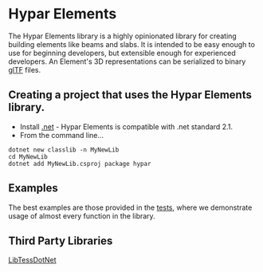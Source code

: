 # Hypar Elements
The Hypar Elements library is a highly opinionated library for creating building elements like beams and slabs. It is intended to be easy enough to use for beginning developers, but extensible enough for experienced developers. An Element's 3D representations can be serialized to binary [glTF](https://www.khronos.org/gltf/) files.

## Creating a project that uses the Hypar Elements library.
- Install [.net](https://www.microsoft.com/net/) - Hypar Elements is compatible with .net standard 2.1.
- From the command line...  
```
dotnet new classlib -n MyNewLib
cd MyNewLib
dotnet add MyNewLib.csproj package hypar
```

## Examples
The best examples are those provided in the [tests](https://github.com/hypar-io/elements/tree/master/test), where we demonstrate usage of almost every function in the library.

## Third Party Libraries

[LibTessDotNet](https://github.com/speps/LibTessDotNet)

